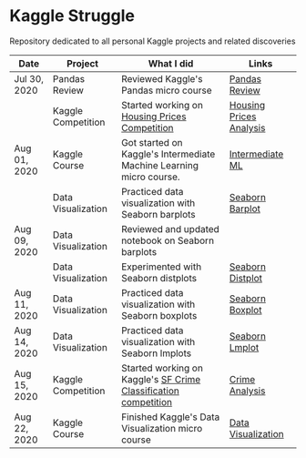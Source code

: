 # Kaggle Struggle
Repository dedicated to all personal Kaggle projects and related discoveries

| Date          | Project         | What I did                                                           | Links        |
|---------------|-----------------|----------------------------------------------------------------------|--------------|
| Jul 30, 2020 | Pandas Review | Reviewed Kaggle's Pandas micro course | [Pandas Review](kaggle-courses/Pandas.ipynb) |
| | Kaggle Competition | Started working on [Housing Prices Competition](https://www.kaggle.com/c/home-data-for-ml-course/overview) | [Housing Prices Analysis](HousingPrices/housing-prices_.ipynb) |
| Aug 01, 2020 | Kaggle Course | Got started on Kaggle's Intermediate Machine Learning micro course. | [Intermediate ML](@kaggle-courses/Intermediate-Machine-Learning.ipynb) |
| | Data Visualization | Practiced data visualization with Seaborn barplots | [Seaborn Barplot](https://github.com/imeugeneco/seaborn/blob/master/seaborn-barplot.ipynb) |
| Aug 09, 2020 | Data Visualization | Reviewed and updated notebook on Seaborn barplots | |
| | Data Visualization | Experimented with Seaborn distplots | [Seaborn Distplot](https://github.com/imeugeneco/seaborn/blob/master/seaborn-distplot.ipynb) |
| Aug 11, 2020 | Data Visualization | Practiced data visualization with Seaborn boxplots | [Seaborn Boxplot](https://github.com/imeugeneco/seaborn/blob/master/seaborn-boxplot.ipynb) |
| Aug 14, 2020 | Data Visualization | Practiced data visualization with Seaborn lmplots | [Seaborn Lmplot](https://github.com/imeugeneco/seaborn/blob/master/seaborn-lmplot.ipynb) |
| Aug 15, 2020 | Kaggle Competition | Started working on Kaggle's [SF Crime Classification competition](https://www.kaggle.com/c/sf-crime) | [Crime Analysis](https://github.com/imeugeneco/kaggle-struggle/blob/master/sf-crime/understandingData.ipynb) |
| Aug 22, 2020 | Kaggle Course | Finished Kaggle's Data Visualization micro course | [Data Visualization](https://github.com/imeugeneco/kaggle-struggle/blob/master/%40kaggle-courses/Data-Visualization.ipynb) |
